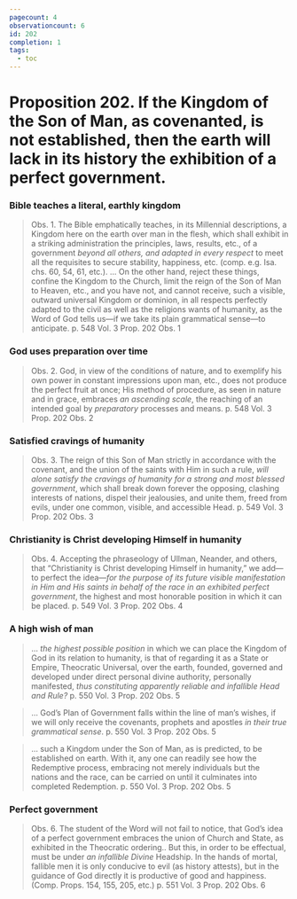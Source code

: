 ```yaml
---
pagecount: 4
observationcount: 6
id: 202
completion: 1
tags:
  - toc
---
```

# Proposition 202. If the Kingdom of the Son of Man, as covenanted, is not established, then the earth will lack in its history the exhibition of a perfect government.
### Bible teaches a literal, earthly kingdom
>Obs. 1. The Bible emphatically teaches, in its Millennial descriptions, a Kingdom here on the earth over man in the flesh, which shall exhibit in a striking administration the principles, laws, results, etc., of a government *beyond all others, and adapted in every respect* to meet all the requisites to secure stability, happiness, etc. (comp. e.g. Isa. chs. 60, 54, 61, etc.).
>...
>On the other hand, reject these things, confine the Kingdom to the Church, limit the reign of the Son of Man to Heaven, etc., and you have not, and cannot receive, such a visible, outward universal Kingdom or dominion, in all respects perfectly adapted to the civil as well as the religions wants of humanity, as the Word of God tells us—if we take its plain grammatical sense—to anticipate.
>p. 548 Vol. 3 Prop. 202 Obs. 1
### God uses preparation over time
>Obs. 2. God, in view of the conditions of nature, and to exemplify his own power in constant impressions upon man, etc., does not produce the perfect fruit at once; His method of procedure, as seen in nature and in grace, embraces *an ascending scale*, the reaching of an intended goal by *preparatory* processes and means.
>p. 548 Vol. 3 Prop. 202 Obs. 2
### Satisfied cravings of humanity
>Obs. 3. The reign of this Son of Man strictly in accordance with the covenant, and the union of the saints with Him in such a rule, *will alone satisfy the cravings of humanity for a strong and most blessed government*, which shall break down forever the opposing, clashing interests of nations, dispel their jealousies, and unite them, freed from evils, under one common, visible, and accessible Head.
>p. 549 Vol. 3 Prop. 202 Obs. 3
### Christianity is Christ developing Himself in humanity
>Obs. 4. Accepting the phraseology of Ullman, Neander, and others, that “Christianity is Christ developing Himself in humanity,” we add—to perfect the idea—*for the purpose of its future visible manifestation in Him and His saints in behalf of the race in an exhibited perfect government*, the highest and most honorable position in which it can be placed.
>p. 549 Vol. 3 Prop. 202 Obs. 4
### A high wish of man
>... *the highest possible position* in which we can place the Kingdom of God in its relation to humanity, is that of regarding it as a State or Empire, Theocratic Universal, over the earth, founded, governed and developed under direct personal divine authority, personally manifested, *thus constituting apparently reliable and infallible Head and Rule?*
>p. 550 Vol. 3 Prop. 202 Obs. 5

>... God’s Plan of Government falls within the line of man’s wishes, if we will only receive the covenants, prophets and apostles *in their true grammatical sense*.
>p. 550 Vol. 3 Prop. 202 Obs. 5

>... such a Kingdom under the Son of Man, as is predicted, to be established on earth. With it, any one can readily see how the Redemptive process, embracing not merely individuals but the nations and the race, can be carried on until it culminates into completed Redemption.
>p. 550 Vol. 3 Prop. 202 Obs. 5
### Perfect government
>Obs. 6. The student of the Word will not fail to notice, that God’s idea of a perfect government embraces the union of Church and State, as exhibited in the Theocratic ordering.. But this, in order to be effectual, must be under *an infallible Divine* Headship. In the hands of mortal, fallible men it is only conducive to evil (as history attests), but in the guidance of God directly it is productive of good and happiness. (Comp. Props. 154, 155, 205, etc.)
>p. 551 Vol. 3 Prop. 202 Obs. 6